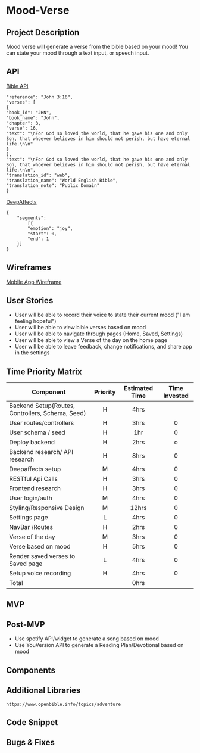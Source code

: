 # Mood-Verse

## Project Description
Mood verse will generate a verse from the bible based on your mood! You can state your mood through a text input, or speech input.
## API
[Bible API](https://bible-api.com/)
```{
"reference": "John 3:16",
"verses": [
{
"book_id": "JHN",
"book_name": "John",
"chapter": 3,
"verse": 16,
"text": "\nFor God so loved the world, that he gave his one and only Son, that whoever believes in him should not perish, but have eternal life.\n\n"
}
],
"text": "\nFor God so loved the world, that he gave his one and only Son, that whoever believes in him should not perish, but have eternal life.\n\n",
"translation_id": "web",
"translation_name": "World English Bible",
"translation_note": "Public Domain"
}
```
[DeepAffects](https://developers.deepaffects.com/docs)
```
{
    "segments":
        [{
        "emotion": "joy",
        "start": 0,
        "end": 1
    }]
}
```

## Wireframes
[Mobile App Wireframe](https://www.figma.com/file/ZGbwX63DAzaRzunCK5cLhn/Mood-Verse)

## User Stories
* User will be able to record their voice  to state their current mood ("I am feeling hopeful")
* User will be able to view bible verses based on mood
* User will be able to navigate through pages (Home, Saved, Settings)
* User will be able to view a Verse of the day on the home page
* User will be able to leave feedback, change notifications, and share app in the settings

## Time Priority Matrix
| Component                    | Priority | Estimated Time | Time Invested |
| --------------------------   | :----:   |  :-----------: | :-----------: |
| Backend Setup(Routes, Controllers, Schema, Seed)          |    H     |      4hrs      |   |
| User routes/controllers | H | 3hrs | 0 |
|  User schema / seed | H | 1hr | 0|
| Deploy backend | H | 2hrs | o |
| Backend research/ API research | H | 8hrs | 0 |
| Deepaffects setup | M | 4hrs | 0 |
| RESTful Api Calls            | H | 3hrs | 0 |
| Frontend research | H | 3hrs | 0 |
| User login/auth | M | 4hrs | 0 |
| Styling/Responsive Design | M | 12hrs | 0 |
| Settings page | L | 4hrs | 0 |
| NavBar /Routes | H | 2hrs | 0 |
| Verse of the day | M | 3hrs | 0 |
| Verse based on mood | H | 5hrs | 0 |
| Render saved verses to Saved page | L | 4hrs | 0 |
| Setup voice recording | H | 4hrs | 0 |
| Total                        |          |     0hrs     |               |   
## MVP

## Post-MVP
* Use spotify API/widget to generate a song based on mood
* Use YouVersion API to generate a Reading Plan/Devotional based on mood

## Components

## Additional Libraries
    https://www.openbible.info/topics/adventure
## Code Snippet

## Bugs & Fixes
